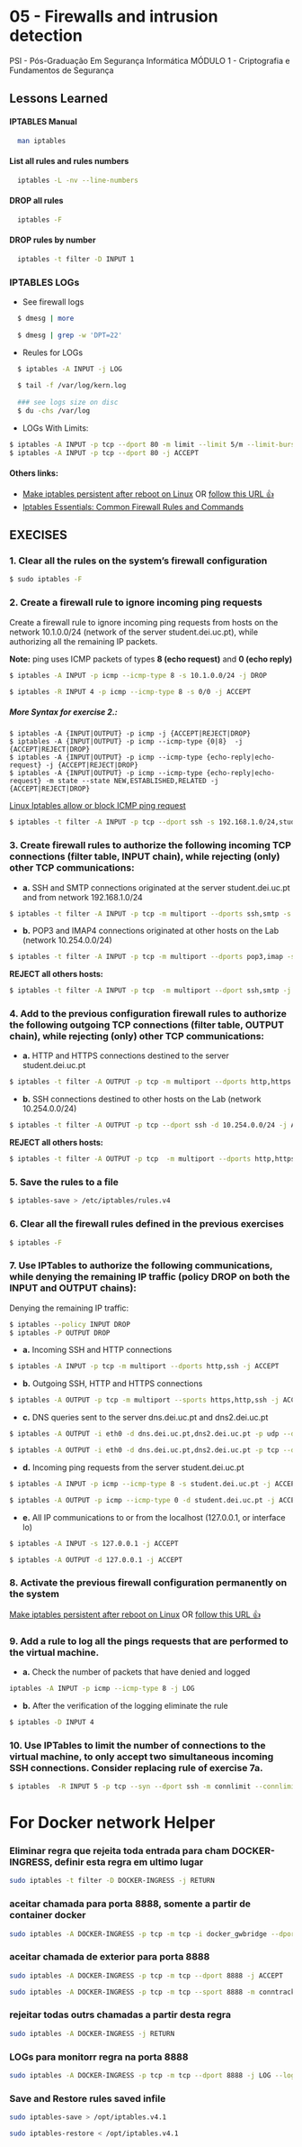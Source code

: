 
# 05 - Firewalls and intrusion detection

PSI - Pós-Graduação Em Segurança Informática
MÓDULO 1 - Criptografia e Fundamentos de Segurança


## Lessons Learned

#### IPTABLES Manual
```bash
  man iptables
```

#### List all rules and rules numbers
```bash
  iptables -L -nv --line-numbers
```
#### DROP all rules
```bash
  iptables -F
```

#### DROP  rules by number
```bash
  iptables -t filter -D INPUT 1
```
### IPTABLES LOGs
- See firewall logs
```bash
  $ dmesg | more
  
  $ dmesg | grep -w 'DPT=22'
```
- Reules for LOGs
```bash
  $ iptables -A INPUT -j LOG
  
  $ tail -f /var/log/kern.log
  
  ### see logs size on disc
  $ du -chs /var/log 
```
- LOGs With Limits:
```bash
$ iptables -A INPUT -p tcp --dport 80 -m limit --limit 5/m --limit-burst 7 -j LOG --log-prefix "HTTP_TCP_80_LOG: "
$ iptables -A INPUT -p tcp --dport 80 -j ACCEPT
```

#### Others links:
- [Make iptables persistent after reboot on Linux](https://linuxconfig.org/how-to-make-iptables-rules-persistent-after-reboot-on-linux) OR [follow this URL 👍](https://www.cyberciti.biz/faq/how-to-save-iptables-firewall-rules-permanently-on-linux/)
- [Iptables Essentials: Common Firewall Rules and Commands](https://www.digitalocean.com/community/tutorials/iptables-essentials-common-firewall-rules-and-commands)
## EXECISES

### 1. Clear all the rules on the system’s firewall configuration

```bash
$ sudo iptables -F
```

### 2. Create a firewall rule to ignore incoming ping requests 
Create a firewall rule to ignore incoming ping requests from hosts on the network 10.1.0.0/24 (network of the server student.dei.uc.pt), 
while authorizing all the remaining IP packets. 

**Note:** ping uses ICMP packets of types **8 (echo request)** and **0 (echo reply)**

```bash
$ iptables -A INPUT -p icmp --icmp-type 8 -s 10.1.0.0/24 -j DROP

$ iptables -R INPUT 4 -p icmp --icmp-type 8 -s 0/0 -j ACCEPT
```
##### More Syntax for exercise 2.:
```
$ iptables -A {INPUT|OUTPUT} -p icmp -j {ACCEPT|REJECT|DROP}
$ iptables -A {INPUT|OUTPUT} -p icmp --icmp-type {0|8}  -j {ACCEPT|REJECT|DROP}
$ iptables -A {INPUT|OUTPUT} -p icmp --icmp-type {echo-reply|echo-request} -j {ACCEPT|REJECT|DROP}
$ iptables -A {INPUT|OUTPUT} -p icmp --icmp-type {echo-reply|echo-request} -m state --state NEW,ESTABLISHED,RELATED -j {ACCEPT|REJECT|DROP}
```
[Linux Iptables allow or block ICMP ping request](https://www.cyberciti.biz/tips/linux-iptables-9-allow-icmp-ping.html)
 ```bash
$ iptables -t filter -A INPUT -p tcp --dport ssh -s 192.168.1.0/24,student.dei.uc.pt -j REJECT
```
### 3. Create firewall rules to authorize the following incoming TCP connections (filter table, INPUT chain), while rejecting (only) other TCP communications:

- **a.** SSH and SMTP connections originated at the server student.dei.uc.pt and from network 192.168.1.0/24
```bash
$ iptables -t filter -A INPUT -p tcp -m multiport --dports ssh,smtp -s 192.168.1.0/24,student.dei.uc.pt -j ACCEPT
```

- **b.** POP3 and IMAP4 connections originated at other hosts on the Lab (network 10.254.0.0/24)
```bash
$ iptables -t filter -A INPUT -p tcp -m multiport --dports pop3,imap -s 10.254.0.0/24 -j ACCEPT
```

**REJECT all others hosts:** 
```bash
$ iptables -t filter -A INPUT -p tcp  -m multiport --dport ssh,smtp -j REJECT
```

### 4. Add to the previous configuration firewall rules to authorize the following outgoing TCP connections (filter table, OUTPUT chain), while rejecting (only) other TCP communications:
- **a.** HTTP and HTTPS connections destined to the server student.dei.uc.pt
```bash
$ iptables -t filter -A OUTPUT -p tcp -m multiport --dports http,https -d student.dei.uc.pt -j ACCEPT
```
- **b.** SSH connections destined to other hosts on the Lab (network 10.254.0.0/24)
```bash
$ iptables -t filter -A OUTPUT -p tcp --dport ssh -d 10.254.0.0/24 -j ACCEPT
```

**REJECT all others hosts:** 
```bash
$ iptables -t filter -A OUTPUT -p tcp  -m multiport --dports http,https -j REJECT
```

### 5. Save the rules to a file
```bash
$ iptables-save > /etc/iptables/rules.v4
```
### 6. Clear all the firewall rules defined in the previous exercises
```bash
$ iptables -F
```

### 7. Use IPTables to authorize the following communications, while denying the remaining IP traffic (policy DROP on both the INPUT and OUTPUT chains):

Denying the remaining IP traffic:
```bash
$ iptables --policy INPUT DROP
$ iptables -P OUTPUT DROP 
```

- **a.** Incoming SSH and HTTP connections
```bash
$ iptables -A INPUT -p tcp -m multiport --dports http,ssh -j ACCEPT 
```

- **b.** Outgoing SSH, HTTP and HTTPS connections
```bash
$ iptables -A OUTPUT -p tcp -m multiport --sports https,http,ssh -j ACCEPT
```

- **c.** DNS queries sent to the server dns.dei.uc.pt and dns2.dei.uc.pt
```bash
$ iptables -A OUTPUT -i eth0 -d dns.dei.uc.pt,dns2.dei.uc.pt -p udp --dport 53 -j ACCEPT

$ iptables -A OUTPUT -i eth0 -d dns.dei.uc.pt,dns2.dei.uc.pt -p tcp --dport 53 -j ACCEPT
```

- **d.** Incoming ping requests from the server student.dei.uc.pt
```bash
$ iptables -A INPUT -p icmp --icmp-type 8 -s student.dei.uc.pt -j ACCEPT

$ iptables -A OUTPUT -p icmp --icmp-type 0 -d student.dei.uc.pt -j ACCEPT
```

- **e.** All IP communications to or from the localhost (127.0.0.1, or interface lo)
```bash
$ iptables -A INPUT -s 127.0.0.1 -j ACCEPT

$ iptables -A OUTPUT -d 127.0.0.1 -j ACCEPT
```

### 8. Activate the previous firewall configuration permanently on the system
[Make iptables persistent after reboot on Linux](https://linuxconfig.org/how-to-make-iptables-rules-persistent-after-reboot-on-linux) OR [follow this URL 👍](https://www.cyberciti.biz/faq/how-to-save-iptables-firewall-rules-permanently-on-linux/)

### 9. Add a rule to log all the pings requests that are performed to the virtual machine.
- **a.** Check the number of packets that have denied and logged
```bash
iptables -A INPUT -p icmp --icmp-type 8 -j LOG
```
- **b.** After the verification of the logging eliminate the rule
```bash
$ iptables -D INPUT 4
```

### 10. Use IPTables to limit the number of connections to the virtual machine, to only accept two simultaneous incoming SSH connections. Consider replacing rule of exercise 7a.
```bash
$ iptables  -R INPUT 5 -p tcp --syn --dport ssh -m connlimit --connlimit-above 2 -j REJECT
```


# For Docker network Helper

### Eliminar regra que rejeita toda entrada para cham DOCKER-INGRESS, definir esta regra em ultimo lugar
```bash
sudo iptables -t filter -D DOCKER-INGRESS -j RETURN
```

### aceitar chamada para porta 8888, somente a partir de container docker
```bash
sudo iptables -A DOCKER-INGRESS -p tcp -m tcp -i docker_gwbridge --dport 8888 -j ACCEPT
```

### aceitar chamada de exterior para porta 8888
```bash
sudo iptables -A DOCKER-INGRESS -p tcp -m tcp --dport 8888 -j ACCEPT
```
```bash
sudo iptables -A DOCKER-INGRESS -p tcp -m tcp --sport 8888 -m conntrack --ctstate RELATED,ESTABLISHED -j ACCEPT
```

### rejeitar todas outrs chamadas a partir desta regra
```bash
sudo iptables -A DOCKER-INGRESS -j RETURN
```

### LOGs para monitorr regra na porta 8888
```bash
sudo iptables -A DOCKER-INGRESS -p tcp -m tcp --dport 8888 -j LOG --log-prefix "HTTP_TCP_8888_LOG: "
```

### Save and Restore rules saved infile
```bash
sudo iptables-save > /opt/iptables.v4.1
```
```bash
sudo iptables-restore < /opt/iptables.v4.1
```

